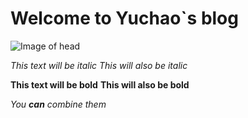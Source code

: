 # Welcome to Yuchao\`s blog
![Image of head](https://github.com/YuchaoZheng88/YuchaoZheng88.github.io/blob/main/resources/head.png?raw=true)

*This text will be italic*
_This will also be italic_

**This text will be bold**
__This will also be bold__

_You **can** combine them_
